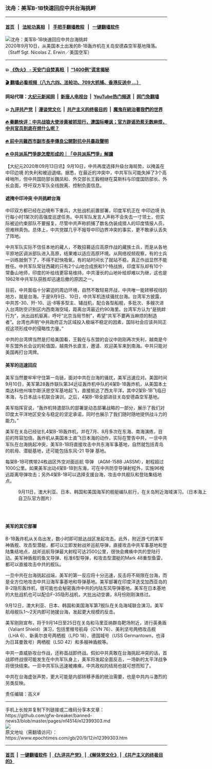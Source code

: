 ### 沈舟：美军B-1B快速回应中共台海挑衅
------------------------

#### [首页](https://github.com/gfw-breaker/banned-news3/blob/master/README.md) &nbsp;&nbsp;|&nbsp;&nbsp; [法轮功真相](https://github.com/begood0513/basic/blob/master/README.md)  &nbsp;&nbsp;|&nbsp;&nbsp; [手把手翻墙教程](https://github.com/gfw-breaker/guides/wiki)  &nbsp;&nbsp;|&nbsp;&nbsp; [一键翻墙软件](https://github.com/gfw-breaker/nogfw/blob/master/README.md)  



<div><img alt="沈舟：美军B-1B快速回应中共台海挑衅" class="attachment-djy_600_400 size-djy_600_400 wp-post-image" src="https://i.epochtimes.com/assets/uploads/2020/09/200910-F-RU464-028-600x400.jpg"/>
<div class="caption">
 2020年9月10日，从美国本土出发的B-1B轰炸机在关岛安德森空军基地降落。（Staff Sgt. Nicolas Z. Erwin／美国空军）
</div></div><hr/>

#### 💥 [《伪火》 - 天安门自焚真相 ](http://141.164.51.119:10000/videos/blog/weihuo.html)&nbsp; |&nbsp; [“1400例”谎言揭秘  ](http://141.164.51.119:10000/videos/blog/jiexi1400.html)

#### [ 🎬  翻墙必看视频（八九六四、法轮功、709大抓捕、香港反送中 ...）](https://github.com/gfw-breaker/links/blob/master/banned.md)

#### 网站代理：[大纪元新闻网](http://167.172.10.89:10080/gb/) &nbsp;|&nbsp; [新唐人电视台](http://167.172.10.89:8808/gb/)  &nbsp;|&nbsp; [YouTube热门频道](http://158.247.203.241/youtube.html) &nbsp;|&nbsp; [网门免翻墙](http://158.247.203.241:11000/show.aspx?name=ogHome)

#### 💥 [九评共产党](http://141.164.51.119:10000/videos/res/jiuping/)&nbsp; |&nbsp; [漫谈党文化](http://141.164.51.119:10000/videos/res/mtdwh/)&nbsp; |&nbsp; [共产主义的终极目的](http://141.164.51.119:10000/videos/res/zjmd/)&nbsp; |&nbsp; [魔鬼在統治著我們的世界](http://141.164.51.119:10000/videos/res/TheSpecter/)  

#### [ 🔥  秦鹏快评：中共战狼大使涉黄被抓现行，遭国际嘲讽；官方辟谣恐惹无数麻烦，中共官员到底在想什么呢？](http://141.164.51.119:10000/videos/news/qp03.html)

#### [ 🔥  前中共雞西市副市長李傳良公開對抗中共暴政聲明](http://141.164.51.119:10000/videos/news/../tui/index.html)

#### [ 🔥  中共派系鬥爭是怎麼形成的｜「中共派系鬥爭」解讀](http://141.164.51.119:10000/videos/news/don02.html)

<div><p>
 【大纪元2020年09月13日讯】9月10日，中共再度选择升级台海局势，以掩盖在
 <ok href="https://www.epochtimes.com/gb/tag/%E4%B8%AD%E5%8D%B0%E8%BE%B9%E5%A2%83.html">
  中印边境
 </ok>
 的失利和被迫退缩。据悉，在最近的冲突中，中共军队可能失掉了3个高峰哨所，但中共国防部长魏凤和、外交部长王毅相继在莫斯科与印度国防部长、外长会面，呼吁双方军队全线脱离、控制负面信息。
</p>
<h4>
 <strong>
  遮掩中印冲突
 </strong>
 <strong>
  中共挑衅台海
 </strong>
</h4>
<p>
 中印双方都已经在边境布下重兵，大批战机前置部署，印度军机正在
 <ok href="https://www.epochtimes.com/gb/tag/%E4%B8%AD%E5%8D%B0%E8%BE%B9%E5%A2%83.html">
  中印边境
 </ok>
 执行每小时1架次的高强度巡逻任务。中共军队发言人声称不会失去一寸领土，但实际被迫约束部队不要报复。尽管中共声称抓捕了数名伪装成猎人的印度情报人员，但难辨真伪。总体上，中共党媒几乎不报导中印边界冲突的事实，更不敢承认丢失了阵地。
</p>
<p>
 中共军队实际不信任本地的藏人，不敢招募适应高原作战的藏族士兵，而是从各地平原地区调派部队进入高原，结果难以适应高原环境。从网络视频观察，有的士兵一训练就倒下了，不得不赶快吸氧，有的站时间长了就站不稳，真正作战显然不能胜任。中共军队常驻西藏的只有2个山地合成旅和1个特战旅，印度军队却有10个常备山地师，印度的补给线更容易维持，中共漫长的山地补给却难以为继，这也是1962年中共军队获胜却迅速后撤的原因之一。
</p>
<p>
 目前，中共面临十分窘迫的周边环境，自然不敢轻易开战，中共唯一能转移视线的地方，就是台海。于是9月9日、10日，中共军机连续骚扰台海。台湾军方披露，中共苏-30、歼-10、运-8等多型主、辅战机，配合各型船舰，多批次、多艘次进入台湾防空识别区内西南海空域，距离台湾最近约90海里。台湾军方认为“是挑衅行为”，派出战机驱离，呼吁“北京当局节制”，希望“共军不要再当麻烦的制造者”。台湾也声明“中共政府正为区域投入极端不稳定的因素，国际社会应该共同正视这项形成中的侵略性力量。”
</p>
<p>
 中共的台湾牌当然是打给美国看，王毅在与东盟的会议中刚刚再次失利，越南是今年东盟外长会议的轮值国，越南外长直言，邀请、欢迎美军来到南海。中共只能对美国再打台湾牌。
</p>
<h4>
 <strong>
  美军的迅速回应
 </strong>
</h4>
<p>
 美军当然要牢牢守住第一岛链，面对中共在台海的骚扰，美军迅速应对。美国时间9月10日，美军第28轰炸联队第34远征轰炸机中队的4架B-1B轰炸机，从美国本土南达科他州埃尔斯沃思空军基地起飞，直接抵达了西太平洋，其中2架B-1B飞临日本海，与日本战斗机联合演训，之后，4架B-1B全部进驻关岛安德森空军基地。
</p>
<p>
 美军指挥官说，“轰炸机特遣部队的部署是动态部署战略的一部分，展示了我们对印度太平洋地区安全与稳定的坚定承诺，同时也展示了我们随时随地提供战斗力的能力。”
</p>
<p>
 美军在关岛已经驻扎4架B-1B轰炸机，并在7月、8月多次在东海、南海演练，目前的阵容加倍。轰炸机从美国本土直飞日本海的动作，实际在警告中共，一旦中共军队在台海挑起冲突，美军B-1B将直接攻击中共东海军事基地，自然就包括青岛的航母、潜艇基地，还可能包括东风-21
 <ok href="https://www.epochtimes.com/gb/tag/%E5%AF%BC%E5%BC%B9.html">
  导弹
 </ok>
 基地。
</p>
<p>
 每架B-1B可携带24枚战区外空对面巡航
 <ok href="https://www.epochtimes.com/gb/tag/%E5%AF%BC%E5%BC%B9.html">
  导弹
 </ok>
 （AGM-158B JASSM），射程超过1000公里。如果美军出动4架B-1B到东海，可在中共防空导弹射程外，实施96枚远距离导弹攻击；另外4架B-1B可以选择支援台海，攻击中共舰队和登陆集结地点。
</p>
<figure class="wp-caption aligncenter" id="attachment_12399333" style="width: 600px">
 <ok href="https://i.epochtimes.com/assets/uploads/2020/09/50332387336_54549de490_c.jpg">
  <img alt="" class="size-large wp-image-12399333" src="https://i.epochtimes.com/assets/uploads/2020/09/50332387336_54549de490_c-600x400.jpg"/>
 </ok>
 <br/><figcaption class="wp-caption-text">
  9月11日，澳大利亚、日本、韩国和美国海军的舰艇编队航行，在关岛附近海域演习。（日本海上自卫队官方图片）
 </figcaption><br/>
</figure><br/>
<h4>
 <strong>
  美军的其它部署
 </strong>
</h4>
<p>
 B-1B轰炸机从关岛出发，数小时即可抵达战区发起攻击。此外，附近游弋的美军神盾舰、攻击型潜艇，都可以立即发射战斧巡航导弹，直接攻击中共军事基地和登陆集结地点，战斧巡航导弹最大射程可达2500公里，很快会瘫痪中共的登陆行动。美军神盾舰的鱼叉导弹、标准6型导弹，和攻击型潜艇的Mark 48重型鱼雷，都可以直接攻击中共的舰队。
</p>
<p>
 一旦中共在台海挑起战端，美军的第一反应将十分迅速，反击将不局限在台海，而是全方位地攻击中共沿海军事基地和导弹基地。美军部署在印度洋迭戈加西亚岛的B-2隐形轰炸机，很可能也会秘密轰炸中共的内陆东风导弹基地。美军在日本基地的大批战机也可以配合F-35隐形战机，大批出动空袭，8月份刚刚演练过。
</p>
<p>
 9月12日，澳大利亚、日本、韩国和美国海军第7舰队在关岛海域联合演习。美军航母舰队1～2天内即可驰援台海，发起更大规模的反击。
</p>
<p>
 美军刚刚宣布，将于9月14日至25日在关岛和马里亚纳群岛靶场附近，进行英勇盾（Valiant Shield）演习，包括里根号航母（CVN 76）、美利坚号两栖攻击舰（LHA 6）、新奥尔良号两栖舰（LPD 18），德国城号（USS Germantown，也译为日耳曼敦号）两栖舰（LSD 42）和多艘神盾舰等。
</p>
<p>
 中共一直威胁攻台作战，还称首战即终战。假如中共真敢在台海挑起冲突的话，首战即终战很可能发生在中共军队身上，美军将发起全面反击，一场新的太平洋战争将很快结束。一旦中共军队迅速被瘫痪，中共政权的结局也就可想而知了。
</p>
<p>
 中共在台海虚张声势，更大可能是内部转移矛盾的统治需要，也是中共内斗激烈的另类反映。
</p>
<p>
 责任编辑：高义#
</p>
</div>
<hr/>
手机上长按并复制下列链接或二维码分享本文章：<br/>
https://github.com/gfw-breaker/banned-news3/blob/master/pages/nf4514/n12399303.md <br/>
<a href='https://github.com/gfw-breaker/banned-news3/blob/master/pages/nf4514/n12399303.md'><img src='https://github.com/gfw-breaker/banned-news3/blob/master/pages/nf4514/n12399303.md.png'/></a> <br/>
原文地址（需翻墙访问）：https://www.epochtimes.com/gb/20/9/12/n12399303.htm


------------------------
#### [首页](https://github.com/gfw-breaker/banned-news3/blob/master/README.md) &nbsp;|&nbsp; [一键翻墙软件](https://github.com/gfw-breaker/nogfw/blob/master/README.md) &nbsp;| [《九评共产党》](https://github.com/gfw-breaker/9ping.md/blob/master/README.md#九评之一评共产党是什么) | [《解体党文化》](https://github.com/gfw-breaker/jtdwh.md/blob/master/README.md) | [《共产主义的终极目的》](https://github.com/gfw-breaker/gczydzjmd.md/blob/master/README.md)


<img src='http://gfw-breaker.win/banned-news3/pages/nf4514/n12399303.md' width='0px' height='0px'/>